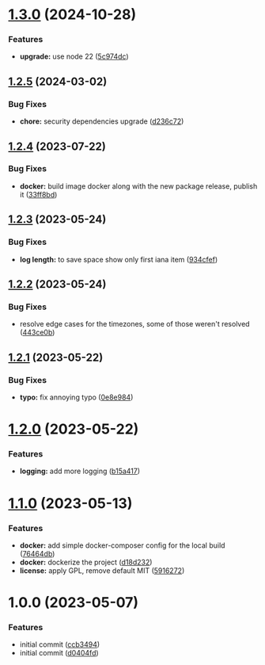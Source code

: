 # [1.3.0](https://github.com/syroegkin/nxtp-js/compare/v1.2.5...v1.3.0) (2024-10-28)


### Features

* **upgrade:** use node 22 ([5c974dc](https://github.com/syroegkin/nxtp-js/commit/5c974dcf74a056ef280a24cfaa39f62f369d731a))

## [1.2.5](https://github.com/syroegkin/nxtp-js/compare/v1.2.4...v1.2.5) (2024-03-02)


### Bug Fixes

* **chore:** security dependencies upgrade ([d236c72](https://github.com/syroegkin/nxtp-js/commit/d236c726e13b956cde394973b58f522c5e1abc1a))

## [1.2.4](https://github.com/syroegkin/nxtp-js/compare/v1.2.3...v1.2.4) (2023-07-22)


### Bug Fixes

* **docker:** build image docker along with the new package release, publish it ([33ff8bd](https://github.com/syroegkin/nxtp-js/commit/33ff8bd543edff38d46c82a04749627c56c4ced5))

## [1.2.3](https://github.com/syroegkin/nxtp-js/compare/v1.2.2...v1.2.3) (2023-05-24)


### Bug Fixes

* **log length:** to save space show only first iana item ([934cfef](https://github.com/syroegkin/nxtp-js/commit/934cfef51ac29fb5b0824463dcd1f63183c361df))

## [1.2.2](https://github.com/syroegkin/nxtp-js/compare/v1.2.1...v1.2.2) (2023-05-24)


### Bug Fixes

* resolve edge cases for the timezones, some of those weren't resolved ([443ce0b](https://github.com/syroegkin/nxtp-js/commit/443ce0b113d9ac360cfd1faaff0c3ec700b202a3))

## [1.2.1](https://github.com/syroegkin/nxtp-js/compare/v1.2.0...v1.2.1) (2023-05-22)


### Bug Fixes

* **typo:** fix annoying typo ([0e8e984](https://github.com/syroegkin/nxtp-js/commit/0e8e98437ce15f0e4750d3ec763b6272b3214b1b))

# [1.2.0](https://github.com/syroegkin/nxtp-js/compare/v1.1.0...v1.2.0) (2023-05-22)


### Features

* **logging:** add more logging ([b15a417](https://github.com/syroegkin/nxtp-js/commit/b15a417462495265d1811c8045a9b681e890250b))

# [1.1.0](https://github.com/syroegkin/nxtp-js/compare/v1.0.0...v1.1.0) (2023-05-13)


### Features

* **docker:** add simple docker-composer config for the local build ([76464db](https://github.com/syroegkin/nxtp-js/commit/76464db5cc2de239f4d8c5285aad3b81f19ad9cc))
* **docker:** dockerize the project ([d18d232](https://github.com/syroegkin/nxtp-js/commit/d18d232a29401d6bfe5ca871df9423aba04c6058))
* **license:** apply GPL, remove default MIT ([5916272](https://github.com/syroegkin/nxtp-js/commit/591627259a98841b1834b1b902aa14992b9d7d56))

# 1.0.0 (2023-05-07)


### Features

* initial commit ([ccb3494](https://github.com/syroegkin/nxtp-js/commit/ccb3494f7839cabfe6428b34db37c068e7694d2a))
* initial commit ([d0404fd](https://github.com/syroegkin/nxtp-js/commit/d0404fdf9dfdd9f8c5ea998c8ecd32925db4baae))
